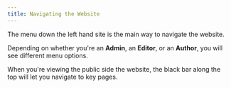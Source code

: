 ```yaml
---
title: Navigating the Website
---
```


The menu down the left hand site is the main way to navigate the website.

Depending on whether you're an **Admin**, an **Editor**, or an **Author**, you will see different menu options.

When you're viewing the public side the website, the black bar along the top will let you navigate to key pages.